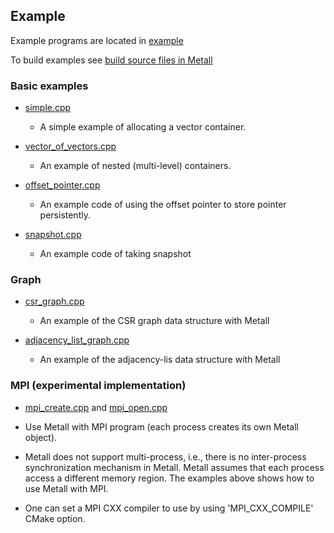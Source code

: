 ## Example

Example programs are located in [example](https://github.com/LLNL/metall/tree/develop/example)

To build examples see [build source files in Metall](../advanced_build/example_test_bench.md)

### Basic examples

* [simple.cpp](https://github.com/LLNL/metall/tree/develop/example/simple.cpp)
    * A simple example of allocating a vector container.

* [vector_of_vectors.cpp](https://github.com/LLNL/metall/tree/develop/example/vector_of_vectors.cpp)
    * An example of nested (multi-level) containers.

* [offset_pointer.cpp](https://github.com/LLNL/metall/tree/develop/example/offset_pointer.cpp)
    * An example code of using the offset pointer to store pointer persistently.

* [snapshot.cpp](https://github.com/LLNL/metall/tree/develop/example/snapshot.cpp)
    * An example code of taking snapshot


### Graph

* [csr_graph.cpp](https://github.com/LLNL/metall/tree/develop/example/csr_graph.cpp)
    * An example of the CSR graph data structure with Metall
    
* [adjacency_list_graph.cpp](https://github.com/LLNL/metall/tree/develop/example/adjacency_list_graph.cpp)
    * An example of the adjacency-lis data structure with Metall
	
	
### MPI (experimental implementation)

* [mpi_create.cpp](https://github.com/LLNL/metall/tree/develop/example/mpi_create.cpp) and [mpi_open.cpp](https://github.com/LLNL/metall/tree/develop/example/mpi_open.cpp)

* Use Metall with MPI program (each process creates its own Metall object).

* Metall does not support multi-process, i.e., there is no inter-process synchronization mechanism in Metall. Metall assumes that each process access a different memory region. The examples above shows how to use Metall with MPI.

* One can set a MPI CXX compiler to use by using 'MPI_CXX_COMPILE' CMake option.